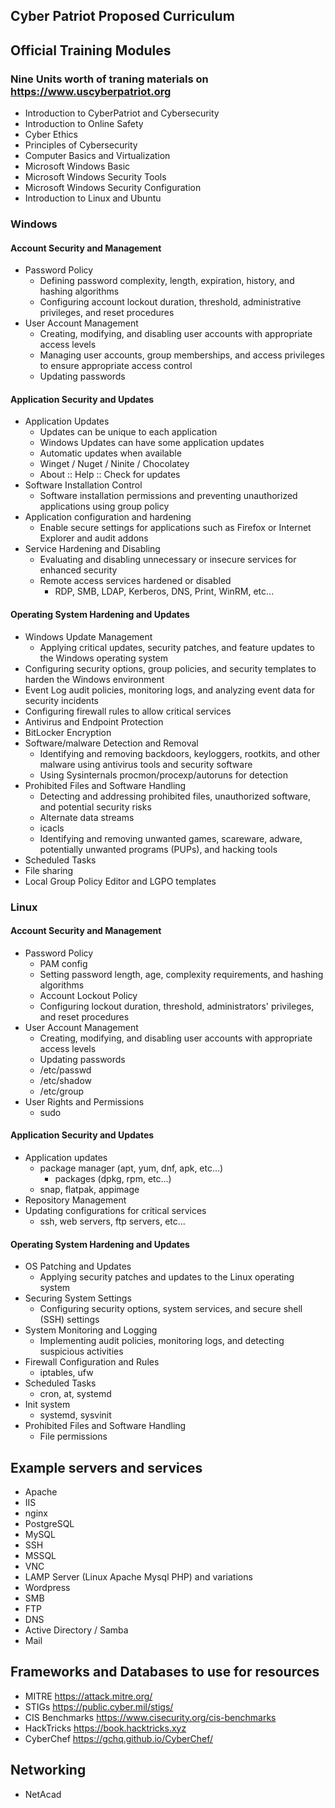 ## Cyber Patriot Proposed Curriculum

## Official Training Modules

### Nine Units worth of traning materials on https://www.uscyberpatriot.org

- Introduction to CyberPatriot and Cybersecurity
- Introduction to Online Safety
- Cyber Ethics
- Principles of Cybersecurity
- Computer Basics and Virtualization
- Microsoft Windows Basic
- Microsoft Windows Security Tools
- Microsoft Windows Security Configuration
- Introduction to Linux and Ubuntu


### Windows

#### Account Security and Management

- Password Policy
  - Defining password complexity, length, expiration, history, and hashing algorithms
  - Configuring account lockout duration, threshold, administrative privileges, and reset procedures
- User Account Management
  - Creating, modifying, and disabling user accounts with appropriate access levels
  - Managing user accounts, group memberships, and access privileges to ensure appropriate access control
  - Updating passwords

#### Application Security and Updates

- Application Updates
  - Updates can be unique to each application
  - Windows Updates can have some application updates
  - Automatic updates when available
  - Winget / Nuget / Ninite / Chocolatey
  - About :: Help :: Check for updates
- Software Installation Control
  - Software installation permissions and preventing unauthorized applications using group policy
- Application configuration and hardening
  - Enable secure settings for applications such as Firefox or Internet Explorer and audit addons
- Service Hardening and Disabling
  - Evaluating and disabling unnecessary or insecure services for enhanced security
  - Remote access services hardened or disabled
    - RDP, SMB, LDAP, Kerberos, DNS, Print, WinRM, etc...

#### Operating System Hardening and Updates

- Windows Update Management
  - Applying critical updates, security patches, and feature updates to the Windows operating system
- Configuring security options, group policies, and security templates to harden the Windows environment
- Event Log audit policies, monitoring logs, and analyzing event data for security incidents
- Configuring firewall rules to allow critical services
- Antivirus and Endpoint Protection
- BitLocker Encryption
- Software/malware Detection and Removal
  - Identifying and removing backdoors, keyloggers, rootkits, and other malware using antivirus tools and security software
  - Using Sysinternals procmon/procexp/autoruns for detection
- Prohibited Files and Software Handling
  - Detecting and addressing prohibited files, unauthorized software, and potential security risks
  - Alternate data streams
  - icacls
  - Identifying and removing unwanted games, scareware, adware, potentially unwanted programs (PUPs), and hacking tools
- Scheduled Tasks
- File sharing
- Local Group Policy Editor and LGPO templates


### Linux

#### Account Security and Management

- Password Policy
  - PAM config
  - Setting password length, age, complexity requirements, and hashing algorithms
  - Account Lockout Policy
  - Configuring lockout duration, threshold, administrators' privileges, and reset procedures
- User Account Management
  - Creating, modifying, and disabling user accounts with appropriate access levels
  - Updating passwords
  - /etc/passwd
  - /etc/shadow
  - /etc/group
- User Rights and Permissions
  - sudo

#### Application Security and Updates

- Application updates
  - package manager (apt, yum, dnf, apk, etc...)
    - packages (dpkg, rpm, etc...)
  - snap, flatpak, appimage
- Repository Management
- Updating configurations for critical services
  - ssh, web servers, ftp servers, etc...

#### Operating System Hardening and Updates

- OS Patching and Updates
  - Applying security patches and updates to the Linux operating system
- Securing System Settings
  - Configuring security options, system services, and secure shell (SSH) settings
- System Monitoring and Logging
  - Implementing audit policies, monitoring logs, and detecting suspicious activities
- Firewall Configuration and Rules
  - iptables, ufw
- Scheduled Tasks
  - cron, at, systemd
- Init system
  - systemd, sysvinit
- Prohibited Files and Software Handling
  - File permissions


## Example servers and services
- Apache
- IIS
- nginx
- PostgreSQL
- MySQL
- SSH
- MSSQL
- VNC
- LAMP Server (Linux Apache Mysql PHP) and variations
- Wordpress
- SMB
- FTP
- DNS
- Active Directory / Samba
- Mail


## Frameworks and Databases to use for resources
- MITRE https://attack.mitre.org/
- STIGs https://public.cyber.mil/stigs/
- CIS Benchmarks https://www.cisecurity.org/cis-benchmarks
- HackTricks https://book.hacktricks.xyz
- CyberChef https://gchq.github.io/CyberChef/


## Networking
- NetAcad
